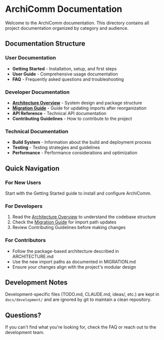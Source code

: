 # ArchiComm Documentation

Welcome to the ArchiComm documentation. This directory contains all project documentation organized by category and audience.

## Documentation Structure

### User Documentation
- **Getting Started** - Installation, setup, and first steps
- **User Guide** - Comprehensive usage documentation
- **FAQ** - Frequently asked questions and troubleshooting

### Developer Documentation
- **[Architecture Overview](ARCHITECTURE.md)** - System design and package structure
- **[Migration Guide](MIGRATION.md)** - Guide for updating imports after reorganization
- **API Reference** - Technical API documentation
- **Contributing Guidelines** - How to contribute to the project

### Technical Documentation
- **Build System** - Information about the build and deployment process
- **Testing** - Testing strategies and guidelines
- **Performance** - Performance considerations and optimization

## Quick Navigation

### For New Users
Start with the Getting Started guide to install and configure ArchiComm.

### For Developers
1. Read the [Architecture Overview](ARCHITECTURE.md) to understand the codebase structure
2. Check the [Migration Guide](MIGRATION.md) for import path updates
3. Review Contributing Guidelines before making changes

### For Contributors
- Follow the package-based architecture described in ARCHITECTURE.md
- Use the new import paths as documented in MIGRATION.md
- Ensure your changes align with the project's modular design

## Development Notes

Development-specific files (TODO.md, CLAUDE.md, ideas/, etc.) are kept in `docs/development/` and are ignored by git to maintain a clean repository.

## Questions?

If you can't find what you're looking for, check the FAQ or reach out to the development team.